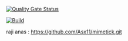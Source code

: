 [![Quality Gate Status](https://sonarcloud.io/api/project_badges/measure?project=mimetick_mimetick&metric=alert_status)](https://sonarcloud.io/dashboard?id=mimetick_mimetick)

[![Build](https://github.com/mimetick/mimetick/actions/workflows/build.yml/badge.svg)](https://github.com/mimetick/mimetick/actions/workflows/build.yml)

raji anas : https://github.com/Asx11/mimetick.git